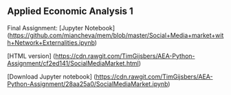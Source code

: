 ## Applied Economic Analysis 1

Final Assignment: [Jupyter Notebook]
(https://github.com/miancheva/mem/blob/master/Social+Media+market+with+Network+Externalities.ipynb)

[HTML version]
(https://cdn.rawgit.com/TimGijsbers/AEA-Python-Assignment/cf2ed141/SocialMediaMarket.html)

[Download Jupyter notebook]
(https://cdn.rawgit.com/TimGijsbers/AEA-Python-Assignment/28aa25a0/SocialMediaMarket.ipynb)
